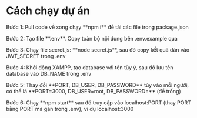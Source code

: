 # **Cách chạy dự án**
<p>Bước 1: Pull code về xong chạy **npm i** để tải các file trong package.json</p>
<p>Bước 2: Tạo file **.env**. Copy toàn bộ nội dung bên .env.example qua </p>
<p>Bước 3: Chạy file secret.js: **node secret.js**, sau đó copy kết quả dán vào JWT_SECRET trong .env </p>
<p>Bước 4: Khởi động XAMPP, tạo database với tên tùy ý, sau đó lưu tên database vào DB_NAME trong .env </p>
<p>Bước 5: Thay đổi **PORT, DB_USER, DB_PASSWORD** tùy vào mỗi người, có thể là **PORT=3000, DB_USER=root, DB_PASSWORD=** (để trống) </p>
<p>Bước 6: Chạy **npm start** sau đó truy cập vào localhost:PORT (thay PORT bằng PORT mà gán trong .env), ví dụ localhost:3000 </p>
